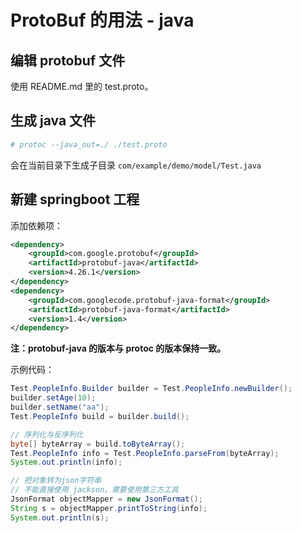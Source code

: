 # ProtoBuf 的用法 - java

## 编辑 protobuf 文件

使用 README.md 里的 test.proto。

## 生成 java 文件

```bash
# protoc --java_out=./ ./test.proto
```

会在当前目录下生成子目录 ```com/example/demo/model/Test.java```

## 新建 springboot 工程

添加依赖项：

```xml
<dependency>
    <groupId>com.google.protobuf</groupId>
    <artifactId>protobuf-java</artifactId>
    <version>4.26.1</version>
</dependency>
<dependency>
    <groupId>com.googlecode.protobuf-java-format</groupId>
    <artifactId>protobuf-java-format</artifactId>
    <version>1.4</version>
</dependency>
```

**注：protobuf-java 的版本与 protoc 的版本保持一致。**

示例代码：

```java
Test.PeopleInfo.Builder builder = Test.PeopleInfo.newBuilder();
builder.setAge(10);
builder.setName("aa");
Test.PeopleInfo build = builder.build();

// 序列化与反序列化
byte[] byteArray = build.toByteArray();
Test.PeopleInfo info = Test.PeopleInfo.parseFrom(byteArray);
System.out.println(info);

// 把对象转为json字符串
// 不能直接使用 jackson，需要使用第三方工具
JsonFormat objectMapper = new JsonFormat();
String s = objectMapper.printToString(info);
System.out.println(s);
```
